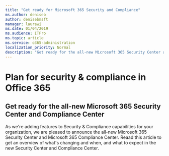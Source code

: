 ```yaml
---
title: "Get ready for Microsoft 365 Security and Compliance"
ms.author: deniseb
author: denisebmsft
manager: laurawi
ms.date: 01/04/2019
ms.audience: ITPro
ms.topic: article
ms.service: o365-administration
localization_priority: Normal
description: "Get ready for the all-new Microsoft 365 Security Center and Compliance Center"
---
```


# Plan for security &amp; compliance in Office 365

## Get ready for the all-new Microsoft 365 Security Center and Compliance Center

As we're adding features to Security & Compliance capabilities for your organization, we are pleased to announce the all-new Microsoft 365 Security Center and Microsoft 365 Compliance Center. Reaad this article to get an overview of what's changing and when, and what to expect in the new Security Center and Compliance Center.

